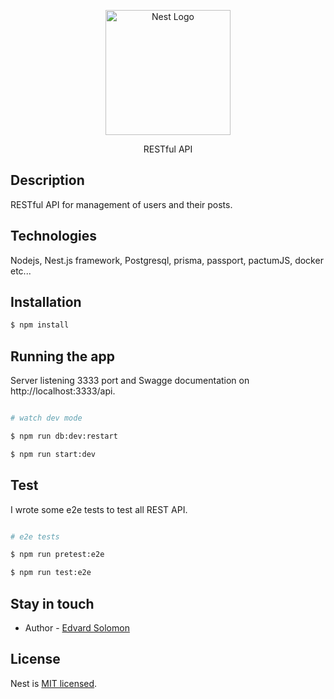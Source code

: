 <p align="center">
  <a href="http://nestjs.com/" target="blank"><img src="https://nestjs.com/img/logo-small.svg" width="200" alt="Nest Logo" /></a>
</p>

[circleci-image]: https://img.shields.io/circleci/build/github/nestjs/nest/master?token=abc123def456
[circleci-url]: https://circleci.com/gh/nestjs/nest

  <p align="center"> RESTful API </p>

## Description

RESTful API for management of users and their posts.

## Technologies

Nodejs, Nest.js framework, Postgresql, prisma, passport, pactumJS, docker etc...

## Installation

```bash
$ npm install
```

## Running the app

Server listening 3333 port and Swagge documentation on http://localhost:3333/api.

```bash

# watch dev mode

$ npm run db:dev:restart

$ npm run start:dev

```

## Test

I wrote some e2e tests to test all REST API.

```bash

# e2e tests

$ npm run pretest:e2e

$ npm run test:e2e

```

## Stay in touch

- Author - [Edvard Solomon](https://www.linkedin.com/in/eduard-solomonov-2b85ab259/)

## License

Nest is [MIT licensed](LICENSE).
